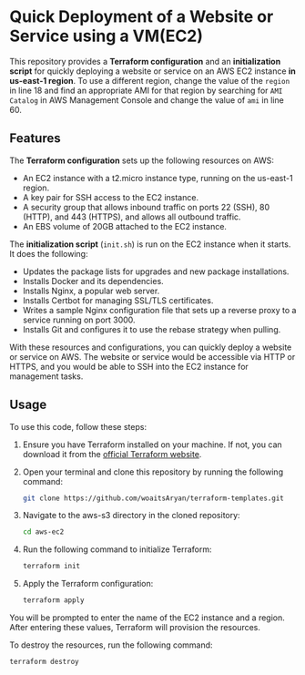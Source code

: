 # Quick Deployment of a Website or Service using a VM(EC2) 

This repository provides a **Terraform configuration** and an **initialization script** for quickly deploying a website or service on an AWS EC2 instance **in us-east-1 region**. To use a different region, change the value of the `region` in line 18 and find an appropriate AMI for that region by searching for `AMI Catalog` in AWS Management Console and change the value of `ami` in line 60.

## Features

The **Terraform configuration** sets up the following resources on AWS:

- An EC2 instance with a t2.micro instance type, running on the us-east-1 region.
- A key pair for SSH access to the EC2 instance.
- A security group that allows inbound traffic on ports 22 (SSH), 80 (HTTP), and 443 (HTTPS), and allows all outbound traffic.
- An EBS volume of 20GB attached to the EC2 instance.

The **initialization script** (`init.sh`) is run on the EC2 instance when it starts. It does the following:

- Updates the package lists for upgrades and new package installations.
- Installs Docker and its dependencies.
- Installs Nginx, a popular web server.
- Installs Certbot for managing SSL/TLS certificates.
- Writes a sample Nginx configuration file that sets up a reverse proxy to a service running on port 3000.
- Installs Git and configures it to use the rebase strategy when pulling.

With these resources and configurations, you can quickly deploy a website or service on AWS. The website or service would be accessible via HTTP or HTTPS, and you would be able to SSH into the EC2 instance for management tasks.

## Usage

To use this code, follow these steps:

1. Ensure you have Terraform installed on your machine. If not, you can download it from the [official Terraform website](https://www.terraform.io/downloads.html).

2. Open your terminal and clone this repository by running the following command:

    ```bash
    git clone https://github.com/woaitsAryan/terraform-templates.git
    ```
3. Navigate to the aws-s3 directory in the cloned repository:
    
    ```bash
    cd aws-ec2
    ```
4. Run the following command to initialize Terraform:

    ```bash
    terraform init
    ```
5. Apply the Terraform configuration:

    ```bash
    terraform apply
    ```

You will be prompted to enter the name of the EC2 instance and a region. After entering these values, Terraform will provision the resources.

To destroy the resources, run the following command:


    terraform destroy
